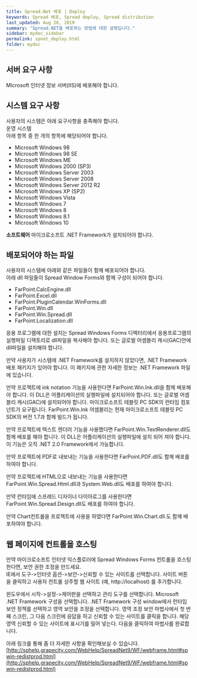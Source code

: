 ```yaml
---
title: Spread.Net 배포 | Deploy
keywords: Spread 배포, Spread deploy, Spread distribution
last_updated: Aug 26, 2019
summary: "Spread.NET을 배포하는 방법에 대한 설명입니다."
sidebar: mydoc_sidebar
permalink: spnet_deploy.html
folder: mydoc
---
```


## 서버 요구 사항

Microsoft 인터넷 정보 서버(IIS)에 배포해야 합니다.

## 시스템 요구 사항

사용자의 시스템은 아래 요구사항을 충족해야 합니다.  
운영 시스템  
아래 항목 중 한 개의 항목에 해당되어야 합니다.

- Microsoft Windows 98
- Microsoft Windows 98 SE
- Microsoft Windows ME
- Microsoft Windows 2000 (SP3)
- Microsoft Windows Server 2003
- Microsoft Windows Server 2008
- Microsoft Windows Server 2012 R2
- Microsoft Windows XP (SP2)
- Microsoft Windows Vista
- Microsoft Windows 7
- Microsoft Windows 8
- Microsoft Windows 8.1
- Microsoft Windows 10

**소프트웨어**
마이크로소프트 .NET Framework가 설치되어야 합니다.

## 배포되어야 하는 파일

사용자의 시스템에 아래와 같은 파일들이 함께 배포되어야 합니다.  
아래 dll 파일들이 Spread Window Forms와 함께 구성이 되어야 합니다.

- FarPoint.CalcEngine.dll
- FarPoint.Excel.dll
- FarPoint.PluginCalendar.WinForms.dll
- FarPoint.Win.dll
- FarPoint.Win.Spread.dll
- FarPoint.Localization.dll

응용 프로그램에 대한 설치는 Spread Windows Forms 디렉터리에서 응용프로그램의 실행파일 디렉토리로 dll파일을 복사해야 합니다. 또는 글로벌 어셈블리 캐시(GAC)안에 dll파일을 설치해야 합니다.

만약 사용자가 시스템에 .NET Framework를 설치하지 않았다면, .NET Framework 배포 패키지가 있어야 합니다. 이 패키지에 관한 자세한 정보는 .NET Framework 파일에 있습니다.

만약 프로젝트에 ink notation 기능을 사용한다면 FarPoint.Win.Ink.dll을 함께 배포해야 합니다. 이 DLL은 어플리케이션의 실행파일에 설치되어야 합니다. 또는 글로벌 어셈블리 캐시(GAC)에 설치되어야 합니다. 마이크로소프트 테블릿 PC SDK의 런타임 컴포넌트가 요구됩니다. FarPoint.Win.Ink 어셈블리는 현재 마이크로소프트 테블릿 PC SDK의 버전 1.7과 함께 빌드가 됩니다.

만약 프로젝트에 텍스트 렌더러 기능을 사용했다면 FarPoint.Win.TextRenderer.dll도 함께 배포를 해야 합니다. 이 DLL은 어플리케이션의 실행파일에 설치 되어 져야 합니다. 이 기능은 오직 .NET 2.0 Framework에서 가능합니다.

만약 프로젝트에 PDF로 내보내는 기능을 사용한다면 FarPoint.PDF.dll도 함께 배포를 하여야 합니다.

만약 프로젝트에 HTML으로 내보내는 기능을 사용한다면 FarPoint.Win.Spread.Html.dll과 System.Web.dll도 배포를 하여야 합니다.

만약 런타임에 스프레드 디자이너 다이아로그를 사용한다면 FarPoint.Win.Spread.Design.dll도 배포를 하여야 합니다.

만약 Chart컨트롤을 프로젝트에 사용을 하였다면 FarPoint.Win.Chart.dll.도 함께 배포하여야 합니다.

## 웹 페이지에 컨트롤을 호스팅

만약 마이크로소프트 인터넷 익스플로러에 Spread Windows Forms 컨트롤을 호스팅 한다면, 보안 권한 조정을 만드세요.  
IE에서 도구->인터넷 옵션->보안->신뢰할 수 있는 사이트를 선택합니다. 사이트 버튼을 클릭하고 사용자 컨트롤 상주할 웹 사이트 (예, http://localhost) 를 추가합니다.

윈도우에서 시작->설정->제어판을 선택하고 관리 도구를 선택합니다. Microsoft .NET Framework 구성을 선택합니다. .NET Framework 구성 window에서 런타임 보안 정책를 선택하고 영역 보안을 조정을 선택합니다. 영역 조정 보안 마법사에서 첫 번째 스크린, 그 다음 스크린에 응답을 하고 신뢰할 수 있는 사이트를 클릭을 합니다. 해당영역 신뢰할 수 있는 사이트에 표시기를 밀어 넣는다. 다음을 클릭하여 마법사를 완료합니다.

아래 링크를 통해 좀 더 자세한 사항을 확인해보실 수 있습니다.  
[http://sphelp.grapecity.com/WebHelp/SpreadNet9/WF/webframe.html#spwin-redistprod.html](http://sphelp.grapecity.com/WebHelp/SpreadNet9/WF/webframe.html#spwin-redistprod.html)
